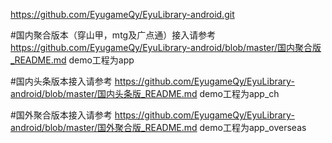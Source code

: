 https://github.com/EyugameQy/EyuLibrary-android.git

#国内聚合版本（穿山甲，mtg及广点通）接入请参考
https://github.com/EyugameQy/EyuLibrary-android/blob/master/国内聚合版_README.md
demo工程为app

#国内头条版本接入请参考
https://github.com/EyugameQy/EyuLibrary-android/blob/master/国内头条版_README.md
demo工程为app_ch

#国外聚合版本接入请参考
https://github.com/EyugameQy/EyuLibrary-android/blob/master/国外聚合版_README.md
demo工程为app_overseas